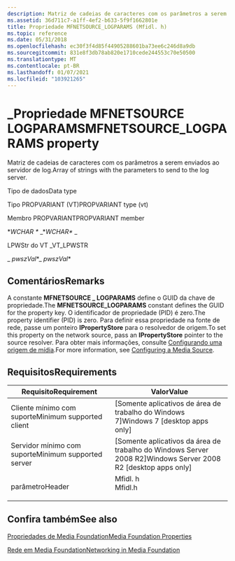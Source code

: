 ```yaml
---
description: Matriz de cadeias de caracteres com os parâmetros a serem enviados ao servidor de log.
ms.assetid: 36d711c7-a1ff-4ef2-b633-5f9f1662801e
title: Propriedade MFNETSOURCE_LOGPARAMS (Mfidl. h)
ms.topic: reference
ms.date: 05/31/2018
ms.openlocfilehash: ec30f3f4d85f44905288601ba73ee6c246d8a9db
ms.sourcegitcommit: 831e8f3db78ab820e1710cede244553c70e50500
ms.translationtype: MT
ms.contentlocale: pt-BR
ms.lasthandoff: 01/07/2021
ms.locfileid: "103921265"
---
```

# <a name="mfnetsource_logparams-property"></a><span data-ttu-id="d5e68-103">\_Propriedade MFNETSOURCE LOGPARAMS</span><span class="sxs-lookup"><span data-stu-id="d5e68-103">MFNETSOURCE\_LOGPARAMS property</span></span>

<span data-ttu-id="d5e68-104">Matriz de cadeias de caracteres com os parâmetros a serem enviados ao servidor de log.</span><span class="sxs-lookup"><span data-stu-id="d5e68-104">Array of strings with the parameters to send to the log server.</span></span>



<span data-ttu-id="d5e68-105">Tipo de dados</span><span class="sxs-lookup"><span data-stu-id="d5e68-105">Data type</span></span>

<span data-ttu-id="d5e68-106">Tipo PROPVARIANT (VT)</span><span class="sxs-lookup"><span data-stu-id="d5e68-106">PROPVARIANT type (vt)</span></span>

<span data-ttu-id="d5e68-107">Membro PROPVARIANT</span><span class="sxs-lookup"><span data-stu-id="d5e68-107">PROPVARIANT member</span></span>

<span data-ttu-id="d5e68-108">\**WCHAR \** _</span><span class="sxs-lookup"><span data-stu-id="d5e68-108">\**WCHAR\** _</span></span>

<span data-ttu-id="d5e68-109">LPWStr do VT \_</span><span class="sxs-lookup"><span data-stu-id="d5e68-109">VT\_LPWSTR</span></span>

<span data-ttu-id="d5e68-110">_ *pwszVal*\*</span><span class="sxs-lookup"><span data-stu-id="d5e68-110">_ *pwszVal*\*</span></span>



## <a name="remarks"></a><span data-ttu-id="d5e68-111">Comentários</span><span class="sxs-lookup"><span data-stu-id="d5e68-111">Remarks</span></span>

<span data-ttu-id="d5e68-112">A constante **MFNETSOURCE \_ LOGPARAMS** define o GUID da chave de propriedade.</span><span class="sxs-lookup"><span data-stu-id="d5e68-112">The **MFNETSOURCE\_LOGPARAMS** constant defines the GUID for the property key.</span></span> <span data-ttu-id="d5e68-113">O identificador de propriedade (PID) é zero.</span><span class="sxs-lookup"><span data-stu-id="d5e68-113">The property identifier (PID) is zero.</span></span> <span data-ttu-id="d5e68-114">Para definir essa propriedade na fonte de rede, passe um ponteiro **IPropertyStore** para o resolvedor de origem.</span><span class="sxs-lookup"><span data-stu-id="d5e68-114">To set this property on the network source, pass an **IPropertyStore** pointer to the source resolver.</span></span> <span data-ttu-id="d5e68-115">Para obter mais informações, consulte [Configurando uma origem de mídia](configuring-a-media-source.md).</span><span class="sxs-lookup"><span data-stu-id="d5e68-115">For more information, see [Configuring a Media Source](configuring-a-media-source.md).</span></span>

## <a name="requirements"></a><span data-ttu-id="d5e68-116">Requisitos</span><span class="sxs-lookup"><span data-stu-id="d5e68-116">Requirements</span></span>



| <span data-ttu-id="d5e68-117">Requisito</span><span class="sxs-lookup"><span data-stu-id="d5e68-117">Requirement</span></span> | <span data-ttu-id="d5e68-118">Valor</span><span class="sxs-lookup"><span data-stu-id="d5e68-118">Value</span></span> |
|-------------------------------------|------------------------------------------------------------------------------------|
| <span data-ttu-id="d5e68-119">Cliente mínimo com suporte</span><span class="sxs-lookup"><span data-stu-id="d5e68-119">Minimum supported client</span></span><br/> | <span data-ttu-id="d5e68-120">\[Somente aplicativos de área de trabalho do Windows 7\]</span><span class="sxs-lookup"><span data-stu-id="d5e68-120">Windows 7 \[desktop apps only\]</span></span><br/>                                         |
| <span data-ttu-id="d5e68-121">Servidor mínimo com suporte</span><span class="sxs-lookup"><span data-stu-id="d5e68-121">Minimum supported server</span></span><br/> | <span data-ttu-id="d5e68-122">\[Somente aplicativos da área de trabalho do Windows Server 2008 R2\]</span><span class="sxs-lookup"><span data-stu-id="d5e68-122">Windows Server 2008 R2 \[desktop apps only\]</span></span><br/>                            |
| <span data-ttu-id="d5e68-123">parâmetro</span><span class="sxs-lookup"><span data-stu-id="d5e68-123">Header</span></span><br/>                   | <dl> <span data-ttu-id="d5e68-124"><dt>Mfidl. h</dt></span><span class="sxs-lookup"><span data-stu-id="d5e68-124"><dt>Mfidl.h</dt></span></span> </dl> |



## <a name="see-also"></a><span data-ttu-id="d5e68-125">Confira também</span><span class="sxs-lookup"><span data-stu-id="d5e68-125">See also</span></span>

<dl> <dt>

[<span data-ttu-id="d5e68-126">Propriedades de Media Foundation</span><span class="sxs-lookup"><span data-stu-id="d5e68-126">Media Foundation Properties</span></span>](media-foundation-properties.md)
</dt> <dt>

[<span data-ttu-id="d5e68-127">Rede em Media Foundation</span><span class="sxs-lookup"><span data-stu-id="d5e68-127">Networking in Media Foundation</span></span>](networking-in-media-foundation.md)
</dt> </dl>

 

 




